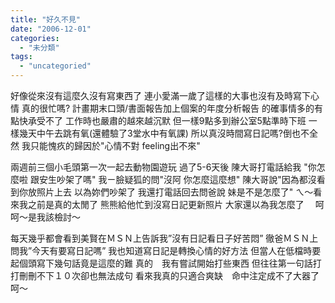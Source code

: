 ```yaml
---
title: "好久不見"
date: "2006-12-01"
categories: 
  - "未分類"
tags: 
  - "uncategoried"
---
```


好像從來沒有這麼久沒有寫東西了 連小愛滿一歲了這樣的大事也沒有及時寫下心情 真的很忙嗎? 計畫期末口頭/書面報告加上個案的年度分析報告 的確事情多的有點快承受不了 工作時也嚴肅的越來越沉默 但一樣9點多到辦公室5點準時下班 一樣幾天中午去跳有氧(還體驗了3堂水中有氧課) 所以真沒時間寫日記嗎?倒也不全然 我只能愧疚的歸因於"心情不對 feeling出不來"

兩週前三個小毛頭第一次一起去動物園遊玩 過了5-6天後 陳大哥打電話給我 "你怎麼啦 跟安生吵架了嗎" 我ㄧ臉疑狐的問"沒阿 你怎麼這麼想" 陳大哥說"因為都沒看到你放照片上去 以為妳們吵架了 我還打電話回去問爸說 妹是不是怎麼了" ㄟ～看來我之前是真的太閒了 熊熊給他忙到沒寫日記更新照片 大家還以為我怎麼了　 呵呵～是我該檢討～

每天幾乎都會看到美賢在ＭＳＮ上告訴我”沒有日記看日子好苦悶” 徹爸ＭＳＮ上問我”今天有要寫日記嗎” 我也知道寫日記是轉換心情的好方法 但當人在低檔時要起個頭寫下幾句話竟是這麼的難 真的　我有嘗試開始打些東西 但往往第一句話打打刪刪不下１０次卻也無法成句 看來我真的只適合爽缺　命中注定成不了大器了 呵～
